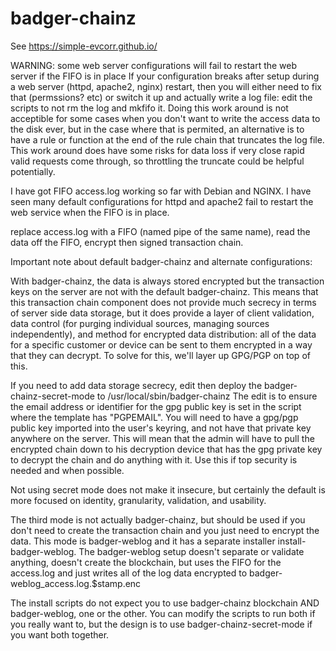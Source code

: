 # badger-chainz

See https://simple-evcorr.github.io/

WARNING: some web server configurations will fail to restart the web server if the FIFO is in place
If your configuration breaks after setup during a web server (httpd, apache2, nginx) restart, then you will either need to fix that (permssions? etc) or switch
it up and actually write a log file: edit the scripts to not rm the log and mkfifo it. Doing this work around is not acceptible for some cases when you don't want to write the access data to the disk ever, but in the case where that is permited, an alternative is to have a rule or function at the end of the rule chain that truncates the log file. This work around does have some risks for data loss if very close rapid valid requests come through, so throttling the truncate could be helpful potentially.

I have got FIFO access.log working so far with Debian and NGINX. I have seen many default configurations for httpd and apache2 fail to restart the web service when the FIFO is in place.

replace access.log with a FIFO (named pipe of the same name), read the data off the FIFO, encrypt then signed transaction chain.

Important note about default badger-chainz and alternate configurations:

With badger-chainz, the data is always stored encrypted but the transaction keys on the server are not with the default badger-chainz. This means that this transaction chain component does not provide much secrecy in terms of server side data storage, but it does provide a layer of client validation, data control (for purging individual sources, managing sources independently), and method for encrypted data distribution: all of the data for a specific customer or device can be sent to them encrypted in a way that they can decrypt. To solve for this, we'll layer up GPG/PGP on top of this.

If you need to add data storage secrecy, edit then deploy the badger-chainz-secret-mode to /usr/local/sbin/badger-chainz
The edit is to ensure the email address or identifier for the gpg public key is set in the script where the template has "PGPEMAIL".
You will need to have a gpg/pgp public key imported into the user's keyring, and not have that private key anywhere on the server.
This will mean that the admin will have to pull the encrypted chain down to his decryption device that has the gpg private key to decrypt
the chain and do anything with it. Use this if top security is needed and when possible.

Not using secret mode does not make it insecure, but certainly the default is more focused on identity, granularity, validation, and usability.

The third mode is not actually badger-chainz, but should be used if you don't need to create the transaction chain and you just need to encrypt the data.
This mode is badger-weblog and it has a separate installer install-badger-weblog. The badger-weblog setup doesn't separate or validate anything, doesn't create
the blockchain, but uses the FIFO for the access.log and just writes all of the log data encrypted to badger-weblog_access.log.$stamp.enc

The install scripts do not expect you to use badger-chainz blockchain AND badger-weblog, one or the other. You can modify the scripts to run both if you really want to, but the design is to use badger-chainz-secret-mode if you want both together.



